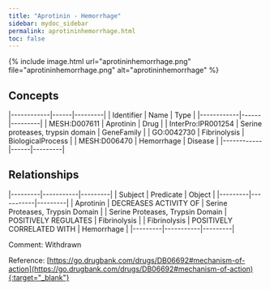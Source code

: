 ```yaml
---
title: "Aprotinin - Hemorrhage"
sidebar: mydoc_sidebar
permalink: aprotininhemorrhage.html
toc: false 
---
```


{% include image.html url="aprotininhemorrhage.png" file="aprotininhemorrhage.png" alt="aprotininhemorrhage" %}

## Concepts

|------------|------|---------|
| Identifier | Name | Type    |
|------------|------|---------|
| MESH:D007611 | Aprotinin | Drug |
| InterPro:IPR001254 | Serine proteases, trypsin domain | GeneFamily |
| GO:0042730 | Fibrinolysis | BiologicalProcess |
| MESH:D006470 | Hemorrhage | Disease |
|------------|------|---------|

## Relationships

|---------|-----------|---------|
| Subject | Predicate | Object  |
|---------|-----------|---------|
| Aprotinin | DECREASES ACTIVITY OF | Serine Proteases, Trypsin Domain |
| Serine Proteases, Trypsin Domain | POSITIVELY REGULATES | Fibrinolysis |
| Fibrinolysis | POSITIVELY CORRELATED WITH | Hemorrhage |
|---------|-----------|---------|

Comment: Withdrawn

Reference: [https://go.drugbank.com/drugs/DB06692#mechanism-of-action](https://go.drugbank.com/drugs/DB06692#mechanism-of-action){:target="_blank"}